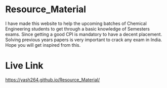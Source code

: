 # Resource_Material
I have made this website to help the upcoming batches of Chemical Engineering students to get through a basic knowledge of Semesters exams. Since getting a good CPI is mandatory to have a decent placement. Solving previous years papers is very important to crack any exam in India. Hope you will get inspired from this.

# Live Link
https://yash264.github.io/Resource_Material/

